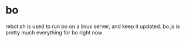 # bo
rebot.sh is used to run bo on a linux server, and keep it updated. 
bo.js is pretty much everything for bo right now
